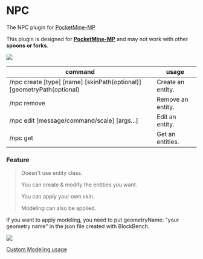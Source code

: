 # NPC

The NPC plugin for [PocketMine-MP](https://github.com/pmmp/PocketMine-MP)

This plugin is designed for **[PocketMine-MP](https://github.com/pmmp/PocketMine-MP)** and may not work with other **spoons or forks**.

[![](https://poggit.pmmp.io/shield.state/NPC)](https://poggit.pmmp.io/p/NPC)

| command                                                                | usage             |
|------------------------------------------------------------------------|-------------------|
| /npc create [type] [name] [skinPath(optional)] [geometryPath(optional) | Create an entity. |
| /npc remove                                                            | Remove an entity. |
| /npc edit [message/command/scale] [args...]                            | Edit an entity.   |
| /npc get                                                               | Get an entities.  |

### Feature

>Doesn't use entity class.
>
>You can create & modify the entities you want.
>
>You can apply your own skin.
>
>Modeling can also be applied.

If you want to apply modeling, you need to put geometryName: "your geometry name" in the json file created with BlockBench.

![](https://raw.githubusercontent.com/alvin0319/NPC/stable/images/model.png)

[Custom Modeling usage](https://github.com/alvin0319/NPC/blob/stable/Custom_Modeling_usage.md)